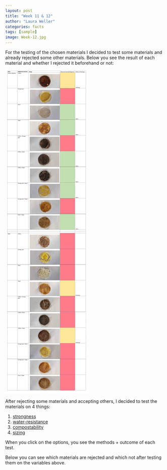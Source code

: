 ```yaml
---
layout: post
title: "Week 11 & 12"
author: "Laura Weller"
categories: facts
tags: [sample]
image: Week-12.jpg
---
```


For the testing of the chosen materials I decided to test some materials and already rejected some other materials. Below you see the result of each material and whether I rejected it beforehand or not:

<img src="./assets/img/Week-12a.jpg" alt="Week-12a">

After rejecting some materials and accepting others, I decided to test the materials on 4 things:
1. [strongness](strongness)
2. [water-resistance](water-resistance)
3. [compostability](compostability)
4. [sizing](sizing)

When you click on the options, you see the methods + outcome of each test. 

Below you can see which materials are rejected and which not after testing them on the variables above.
